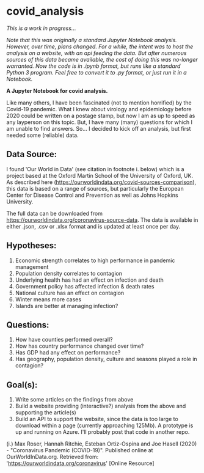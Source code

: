# covid_analysis

*This is a work in progress...*

*Note that this was originally a standard Jupyter Notebook analysis.  However, over time, plans changed.  For a while, the intent was to host the analysis on a website, with an api feeding the data.  But after numerous sources of this data became available, the cost of doing this was no-longer warranted.  Now the code is in .ipynb format, but runs like a standard Python 3 program.  Feel free to convert it to .py format, or just run it in a Notebook.*

**A Jupyter Notebook for covid analysis.**

Like many others, I have been fascinated (not to mention horrified) by the Covid-19 pandemic.  What I knew about virology and epidemiology before 2020 could be written on a postage stamp, but now I am as up to speed as any layperson on this topic.  But, I have many (many) questions for which I am unable to find answers.  So... I decided to kick off an analysis, but first needed some (reliable) data.

## Data Source:

I found 'Our World in Data' (see citation in footnote i. below) which is a project based at the Oxford Martin School of the University of Oxford, UK.  As described here (https://ourworldindata.org/covid-sources-comparison), this data is based on a range of sources, but particularly the European Center for Disease Control and Prevention as well as Johns Hopkins University.

The full data can be downloaded from https://ourworldindata.org/coronavirus-source-data.  The data is available in either .json, .csv or .xlsx format and is updated at least once per day.

## Hypotheses:
1. Economic strength correlates to high performance in pandemic management
2. Population density correlates to contagion
3. Underlying health has had an effect on infection and death
4. Government policy has affected infection & death rates
5. National culture has an effect on contagion
6. Winter means more cases
7. Islands are better at managing infection?

## Questions:
1. How have counties performed overall?
2. How has country performance changed over time?
3. Has GDP had any effect on performance?
4. Has geography, population density, culture and seasons played a role in contagion?

## Goal(s):
1. Write some articles on the findings from above
2. Build a website providing (interactive?) analysis from the above and supporting the article(s)
3. Build an API to support the website, since the data is too large to download within a page (currently approaching 125Mb).  A prototype is up and running on Azure.  I'll probably post that code in another repo.

(i.) Max Roser, Hannah Ritchie, Esteban Ortiz-Ospina and Joe Hasell (2020) - "Coronavirus Pandemic (COVID-19)". Published online at OurWorldInData.org. Retrieved from: 'https://ourworldindata.org/coronavirus' [Online Resource]
